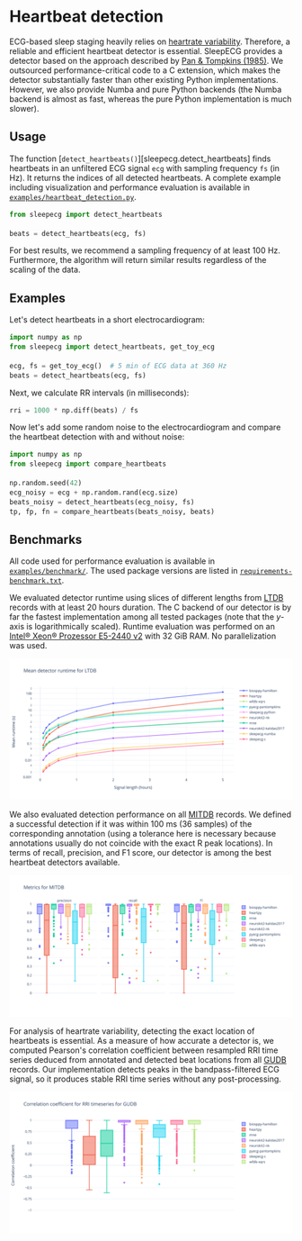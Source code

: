 # Heartbeat detection
ECG-based sleep staging heavily relies on [heartrate variability](https://en.wikipedia.org/wiki/Heart_rate_variability). Therefore, a reliable and efficient heartbeat detector is essential. SleepECG provides a detector based on the approach described by [Pan & Tompkins (1985)](https://doi.org/10.1109/TBME.1985.325532). We outsourced performance-critical code to a C extension, which makes the detector substantially faster than other existing Python implementations. However, we also provide Numba and pure Python backends (the Numba backend is almost as fast, whereas the pure Python implementation is much slower).


## Usage
The function [`detect_heartbeats()`][sleepecg.detect_heartbeats] finds heartbeats in an unfiltered ECG signal `ecg` with sampling frequency `fs` (in Hz). It returns the indices of all detected heartbeats. A complete example including visualization and performance evaluation is available in [`examples/heartbeat_detection.py`](https://github.com/cbrnr/sleepecg/blob/main/examples/heartbeat_detection.py).

```python
from sleepecg import detect_heartbeats

beats = detect_heartbeats(ecg, fs)
```

For best results, we recommend a sampling frequency of at least 100 Hz. Furthermore, the algorithm will return similar results regardless of the scaling of the data.

## Examples

Let's detect heartbeats in a short electrocardiogram:

```python
import numpy as np
from sleepecg import detect_heartbeats, get_toy_ecg

ecg, fs = get_toy_ecg()  # 5 min of ECG data at 360 Hz
beats = detect_heartbeats(ecg, fs)
```

Next, we calculate RR intervals (in milliseconds):

```python
rri = 1000 * np.diff(beats) / fs
```

Now let's add some random noise to the electrocardiogram and compare the heartbeat detection with and without noise:

```python
import numpy as np
from sleepecg import compare_heartbeats

np.random.seed(42)
ecg_noisy = ecg + np.random.rand(ecg.size)
beats_noisy = detect_heartbeats(ecg_noisy, fs)
tp, fp, fn = compare_heartbeats(beats_noisy, beats)
```

## Benchmarks
All code used for performance evaluation is available in [`examples/benchmark/`](https://github.com/cbrnr/sleepecg/tree/main/examples/benchmark). The used package versions are listed in [`requirements-benchmark.txt`](https://github.com/cbrnr/sleepecg/blob/main/examples/benchmark/requirements-benchmark.txt).

We evaluated detector runtime using slices of different lengths from [LTDB](https://physionet.org/content/ltdb/1.0.0/) records with at least 20 hours duration. The C backend of our detector is by far the fastest implementation among all tested packages (note that the *y*-axis is logarithmically scaled). Runtime evaluation was performed on an [Intel® Xeon® Prozessor E5-2440 v2](https://ark.intel.com/content/www/us/en/ark/products/75263/intel-xeon-processor-e5-2440-v2-20m-cache-1-90-ghz.html) with 32 GiB RAM. No parallelization was used.

![LTDB runtimes](./img/ltdb_runtime_logscale.svg)

We also evaluated detection performance on all [MITDB](https://physionet.org/content/mitdb/1.0.0/) records. We defined a successful detection if it was within 100 ms (36 samples) of the corresponding annotation (using a tolerance here is necessary because annotations usually do not coincide with the exact R peak locations). In terms of recall, precision, and F1 score, our detector is among the best heartbeat detectors available.

![MITDB metrics](./img/mitdb_metrics.svg)

For analysis of heartrate variability, detecting the exact location of heartbeats is essential. As a measure of how accurate a detector is, we computed Pearson's correlation coefficient between resampled RRI time series deduced from annotated and detected beat locations from all [GUDB](https://github.com/berndporr/ECG-GUDB) records. Our implementation detects peaks in the bandpass-filtered ECG signal, so it produces stable RRI time series without any post-processing.

![GUDB pearson correlation](./img/gudb_pearson.svg)
